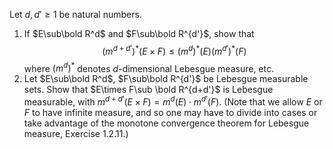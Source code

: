 Let $d,d'\ge 1$ be natural numbers.
1. If $E\sub\bold R^d$ and $F\sub\bold R^{d'}$, show that $$(m^{d+d'})^*(E\times F)\le (m^{d})^*(E)(m^{d'})^*(F)$$
where $(m^d)^*$ denotes $d$-dimensional Lebesgue measure, etc.
2. Let $E\sub\bold R^d$, $F\sub\bold R^{d'}$ be Lebesgue measurable sets. Show that $E\times F\sub \bold R^{d+d'}$ is Lebesgue measurable, with $m^{d+d'}(E\times F)= m^{d}(E)\cdot m^{d'}(F)$. (Note that we allow $E$ or $F$ to have infinite measure, and so one may have to divide into cases or take advantage of the monotone convergence theorem for Lebesgue measure, Exercise 1.2.11.)